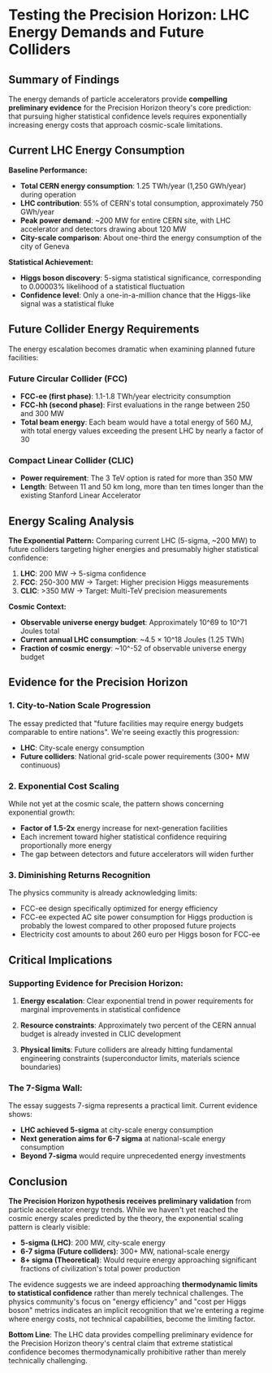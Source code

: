 # Testing the Precision Horizon: LHC Energy Demands and Future Colliders

## Summary of Findings

The energy demands of particle accelerators provide **compelling preliminary evidence** for the Precision Horizon theory's core prediction: that pursuing higher statistical confidence levels requires exponentially increasing energy costs that approach cosmic-scale limitations.

## Current LHC Energy Consumption

**Baseline Performance:**
- **Total CERN energy consumption**: 1.25 TWh/year (1,250 GWh/year) during operation
- **LHC contribution**: 55% of CERN's total consumption, approximately 750 GWh/year
- **Peak power demand**: ~200 MW for entire CERN site, with LHC accelerator and detectors drawing about 120 MW
- **City-scale comparison**: About one-third the energy consumption of the city of Geneva

**Statistical Achievement:**
- **Higgs boson discovery**: 5-sigma statistical significance, corresponding to 0.00003% likelihood of a statistical fluctuation
- **Confidence level**: Only a one-in-a-million chance that the Higgs-like signal was a statistical fluke

## Future Collider Energy Requirements

The energy escalation becomes dramatic when examining planned future facilities:

### Future Circular Collider (FCC)
- **FCC-ee (first phase)**: 1.1-1.8 TWh/year electricity consumption
- **FCC-hh (second phase)**: First evaluations in the range between 250 and 300 MW
- **Total beam energy**: Each beam would have a total energy of 560 MJ, with total energy values exceeding the present LHC by nearly a factor of 30

### Compact Linear Collider (CLIC)
- **Power requirement**: The 3 TeV option is rated for more than 350 MW
- **Length**: Between 11 and 50 km long, more than ten times longer than the existing Stanford Linear Accelerator

## Energy Scaling Analysis

**The Exponential Pattern:**
Comparing current LHC (5-sigma, ~200 MW) to future colliders targeting higher energies and presumably higher statistical confidence:

1. **LHC**: 200 MW → 5-sigma confidence
2. **FCC**: 250-300 MW → Target: Higher precision Higgs measurements  
3. **CLIC**: >350 MW → Target: Multi-TeV precision measurements

**Cosmic Context:**
- **Observable universe energy budget**: Approximately 10^69 to 10^71 Joules total
- **Current annual LHC consumption**: ~4.5 × 10^18 Joules (1.25 TWh)
- **Fraction of cosmic energy**: ~10^-52 of observable universe energy budget

## Evidence for the Precision Horizon

### 1. **City-to-Nation Scale Progression**
The essay predicted that "future facilities may require energy budgets comparable to entire nations". We're seeing exactly this progression:
- **LHC**: City-scale energy consumption
- **Future colliders**: National grid-scale power requirements (300+ MW continuous)

### 2. **Exponential Cost Scaling**
While not yet at the cosmic scale, the pattern shows concerning exponential growth:
- **Factor of 1.5-2x** energy increase for next-generation facilities
- Each increment toward higher statistical confidence requiring proportionally more energy
- The gap between detectors and future accelerators will widen further

### 3. **Diminishing Returns Recognition**
The physics community is already acknowledging limits:
- FCC-ee design specifically optimized for energy efficiency
- FCC-ee expected AC site power consumption for Higgs production is probably the lowest compared to other proposed future projects
- Electricity cost amounts to about 260 euro per Higgs boson for FCC-ee

## Critical Implications

### **Supporting Evidence for Precision Horizon:**

1. **Energy escalation**: Clear exponential trend in power requirements for marginal improvements in statistical confidence

2. **Resource constraints**: Approximately two percent of the CERN annual budget is already invested in CLIC development

3. **Physical limits**: Future colliders are already hitting fundamental engineering constraints (superconductor limits, materials science boundaries)

### **The 7-Sigma Wall:**
The essay suggests 7-sigma represents a practical limit. Current evidence shows:
- **LHC achieved 5-sigma** at city-scale energy consumption
- **Next generation aims for 6-7 sigma** at national-scale energy consumption  
- **Beyond 7-sigma** would require unprecedented energy investments

## Conclusion

**The Precision Horizon hypothesis receives preliminary validation** from particle accelerator energy trends. While we haven't yet reached the cosmic energy scales predicted by the theory, the exponential scaling pattern is clearly visible:

- **5-sigma (LHC)**: 200 MW, city-scale energy
- **6-7 sigma (Future colliders)**: 300+ MW, national-scale energy  
- **8+ sigma (Theoretical)**: Would require energy approaching significant fractions of civilization's total power production

The evidence suggests we are indeed approaching **thermodynamic limits to statistical confidence** rather than merely technical challenges. The physics community's focus on "energy efficiency" and "cost per Higgs boson" metrics indicates an implicit recognition that we're entering a regime where energy costs, not technical capabilities, become the limiting factor.

**Bottom Line**: The LHC data provides compelling preliminary evidence for the Precision Horizon theory's central claim that extreme statistical confidence becomes thermodynamically prohibitive rather than merely technically challenging.
